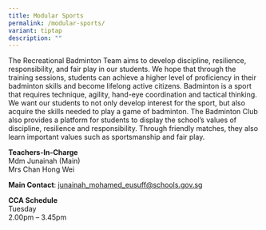 ```yaml
---
title: Modular Sports
permalink: /modular-sports/
variant: tiptap
description: ""
---
```

The Recreational Badminton Team aims to develop discipline, resilience, responsibility, and fair play in our students. We hope that through the training sessions, students can achieve a higher level of proficiency in their badminton skills and become lifelong active citizens. Badminton is a sport that requires technique, agility, hand-eye coordination and tactical thinking. We want our students to not only develop interest for the sport, but also acquire the skills needed to play a game of badminton. The Badminton Club also provides a platform for students to display the school’s values of discipline, resilience and responsibility. Through friendly matches, they also learn important values such as sportsmanship and fair play.

**Teachers-In-Charge**  
Mdm Junainah (Main)  
Mrs Chan Hong Wei

**Main Contact**: [junainah\_mohamed\_eusuff@schools.gov.sg](junainah_mohamed_eusuff@schools.gov.sg)

**CCA Schedule**  
Tuesday  
2.00pm – 3.45pm